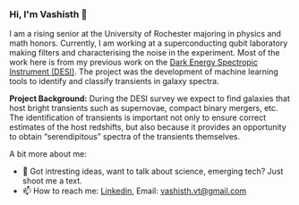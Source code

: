 ### Hi, I'm Vashisth 👋

I am a rising senior at the University of Rochester majoring in physics and math honors. Currently, I am working at a superconducting qubit laboratory making filters and characterising the noise in the experiment. Most of the work here is from my previous work on the [Dark Energy Spectropic Instrument (DESI)](https://www.desi.lbl.gov). The project was the development of machine learning tools to identify and classify transients in galaxy spectra.

<strong>Project Background:</strong> During the DESI survey we expect to find galaxies that host bright transients such as supernovae, compact binary mergers, etc. The identification of transients is important not only to ensure correct estimates of the host redshifts, but also because it provides an opportunity to obtain “serendipitous” spectra of the transients themselves.<br>

A bit more about me: 
- 🌱 Got intresting ideas, want to talk about science, emerging tech? Just shoot me a text.
- 📫 How to reach me: [Linkedin](https://www.linkedin.com/in/vashistht/), Email: vashisth.vt@gmail.com


<!--
**Vashistht/Vashistht** is a ✨ _special_ ✨ repository because its `README.md` (this file) appears on your GitHub profile.
### Hi there 👋
Here are some ideas to get you started:

- 🔭 I’m currently working on ...
- 🌱 I’m currently learning ...
- 👯 I’m looking to collaborate on ...
- 🤔 I’m looking for help with ...
- 💬 Ask me about ...
- 📫 How to reach me: ...
<a href="https://www.linkedin.com/in/vashisth-t-a6a574129"><img src="https://img.shields.io/badge/LinkedIn--_.svg?style=social&logo=linkedin" alt="LinkedIn">
  <img src="https://img.shields.io/badge/vtiwari2@u.rochester.edu--_.svg?style=social&logo=gmail" alt="Gmail">
- 😄 Pronouns: ...
- ⚡ Fun fact: ...
-->

